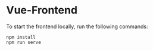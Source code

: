 # Vue-Frontend

To start the frontend locally, run the following commands:
```
npm install
npm run serve
```
